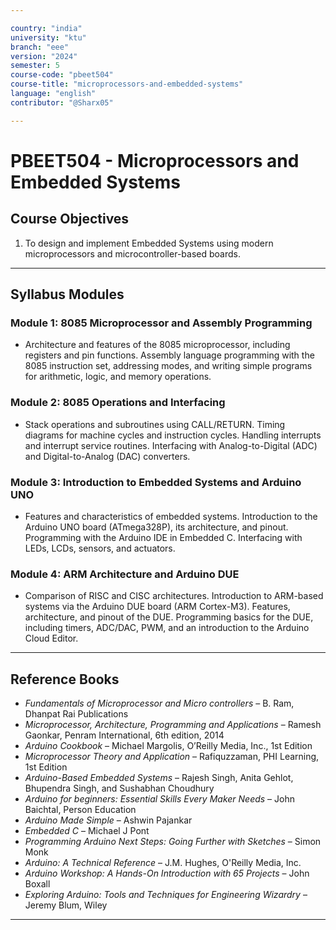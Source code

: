 ```yaml
---

country: "india"
university: "ktu"
branch: "eee"
version: "2024"
semester: 5
course-code: "pbeet504"
course-title: "microprocessors-and-embedded-systems"
language: "english"
contributor: "@Sharx05"

---
```


# PBEET504 - Microprocessors and Embedded Systems

## Course Objectives

1.  To design and implement Embedded Systems using modern microprocessors and microcontroller-based boards.

---

## Syllabus Modules

### Module 1: 8085 Microprocessor and Assembly Programming

-   Architecture and features of the 8085 microprocessor, including registers and pin functions. Assembly language programming with the 8085 instruction set, addressing modes, and writing simple programs for arithmetic, logic, and memory operations.

### Module 2: 8085 Operations and Interfacing

-   Stack operations and subroutines using CALL/RETURN. Timing diagrams for machine cycles and instruction cycles. Handling interrupts and interrupt service routines. Interfacing with Analog-to-Digital (ADC) and Digital-to-Analog (DAC) converters.

### Module 3: Introduction to Embedded Systems and Arduino UNO

-   Features and characteristics of embedded systems. Introduction to the Arduino UNO board (ATmega328P), its architecture, and pinout. Programming with the Arduino IDE in Embedded C. Interfacing with LEDs, LCDs, sensors, and actuators.

### Module 4: ARM Architecture and Arduino DUE

-   Comparison of RISC and CISC architectures. Introduction to ARM-based systems via the Arduino DUE board (ARM Cortex-M3). Features, architecture, and pinout of the DUE. Programming basics for the DUE, including timers, ADC/DAC, PWM, and an introduction to the Arduino Cloud Editor.

---

## Reference Books

-   *Fundamentals of Microprocessor and Micro controllers* – B. Ram, Dhanpat Rai Publications
-   *Microprocessor, Architecture, Programming and Applications* – Ramesh Gaonkar, Penram International, 6th edition, 2014
-   *Arduino Cookbook* – Michael Margolis, O’Reilly Media, Inc., 1st Edition
-   *Microprocessor Theory and Application* – Rafiquzzaman, PHI Learning, 1st Edition
-   *Arduino-Based Embedded Systems* – Rajesh Singh, Anita Gehlot, Bhupendra Singh, and Sushabhan Choudhury
-   *Arduino for beginners: Essential Skills Every Maker Needs* – John Baichtal, Person Education
-   *Arduino Made Simple* – Ashwin Pajankar
-   *Embedded C* – Michael J Pont
-   *Programming Arduino Next Steps: Going Further with Sketches* – Simon Monk
-   *Arduino: A Technical Reference* – J.M. Hughes, O'Reilly Media, Inc.
-   *Arduino Workshop: A Hands-On Introduction with 65 Projects* – John Boxall
-   *Exploring Arduino: Tools and Techniques for Engineering Wizardry* – Jeremy Blum, Wiley

---
